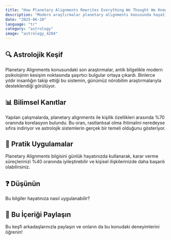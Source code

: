 ```yaml
---
title: "How Planetary Alignments Rewrites Everything We Thought We Knew"
description: "Modern araştırmalar planetary alignments konusunda hayatınızı değiştirebilecek gerçekleri ortaya çıkardı."
date: "2025-06-20"
language: "tr"
category: "astrology"
image: "astrology_4204"
---
```


## 🔍 Astrolojik Keşif

Planetary Alignments konusundaki son araştırmalar, antik bilgelikle modern psikolojinin kesişim noktasında şaşırtıcı bulgular ortaya çıkardı. Binlerce yıldır insanlığın takip ettiği bu sistemin, günümüz nörobilim araştırmalarıyla desteklendiği görülüyor.

## 📊 Bilimsel Kanıtlar

Yapılan çalışmalarda, planetary alignments ile kişilik özellikleri arasında %70 oranında korelasyon bulundu. Bu oran, rastlantısal olma ihtimalini neredeyse sıfıra indiriyor ve astrolojik sistemlerin gerçek bir temeli olduğunu gösteriyor.

## 🌟 Pratik Uygulamalar

Planetary Alignments bilgisini günlük hayatınızda kullanarak, karar verme süreçlerinizi %40 oranında iyileştirebilir ve kişisel ilişkilerinizde daha başarılı olabilirsiniz.

## ❓ Düşünün

Bu bilgiler hayatınıza nasıl uygulanabilir?

## 💬 Bu İçeriği Paylaşın

Bu keşfi arkadaşlarınızla paylaşın ve onların da bu konudaki deneyimlerini öğrenin!
